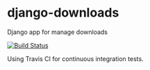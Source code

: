 # django-downloads
Django app for manage downloads

[![Build Status](https://travis-ci.org/tonybolanyo/django-downloads.svg?branch=master)](https://travis-ci.org/tonybolanyo/django-downloads)

Using Travis CI for continuous integration tests.
